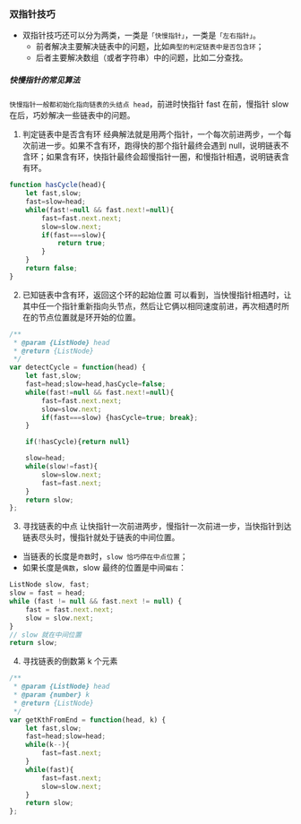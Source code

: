 ### 双指针技巧

* 双指针技巧还可以分为两类，一类是`「快慢指针」`，一类是`「左右指针」`。
    * 前者解决主要解决链表中的问题，比如`典型的判定链表中是否包含环`；
    * 后者主要解决数组（或者字符串）中的问题，比如二分查找。

##### 快慢指针的常见算法

`快慢指针一般都初始化指向链表的头结点 head`，前进时快指针 fast 在前，慢指针 slow 在后，巧妙解决一些链表中的问题。

1. 判定链表中是否含有环
经典解法就是用两个指针，一个每次前进两步，一个每次前进一步。如果不含有环，跑得快的那个指针最终会遇到 null，说明链表不含环；如果含有环，快指针最终会超慢指针一圈，和慢指针相遇，说明链表含有环。

```js
function hasCycle(head){
    let fast,slow;
    fast=slow=head;
    while(fast!=null && fast.next!=null){
        fast=fast.next.next;
        slow=slow.next;
        if(fast===slow){
            return true;
        }
    }
    return false;
}

```

2. 已知链表中含有环，返回这个环的起始位置
可以看到，当快慢指针相遇时，让其中任一个指针重新指向头节点，然后让它俩以相同速度前进，再次相遇时所在的节点位置就是环开始的位置。

```js
/**
 * @param {ListNode} head
 * @return {ListNode}
 */
var detectCycle = function(head) {
    let fast,slow;
    fast=head;slow=head,hasCycle=false;
    while(fast!=null && fast.next!=null){
        fast=fast.next.next;
        slow=slow.next;
        if(fast===slow) {hasCycle=true; break};
    }

    if(!hasCycle){return null}

    slow=head;
    while(slow!=fast){
        slow=slow.next;
        fast=fast.next;
    }
    return slow;
};
```

3. 寻找链表的中点
让快指针一次前进两步，慢指针一次前进一步，当快指针到达链表尽头时，慢指针就处于链表的中间位置。

* 当链表的长度是`奇数`时，`slow 恰巧停在中点位置`；
* 如果长度是`偶数`，slow 最终的位置是中间`偏右`：
```js
ListNode slow, fast;
slow = fast = head;
while (fast != null && fast.next != null) {
    fast = fast.next.next;
    slow = slow.next;
}
// slow 就在中间位置
return slow;
```


4. 寻找链表的倒数第 k 个元素
```js
/**
 * @param {ListNode} head
 * @param {number} k
 * @return {ListNode}
 */
var getKthFromEnd = function(head, k) {
    let fast,slow;
    fast=head;slow=head;
    while(k--){
        fast=fast.next;
    }
    while(fast){
        fast=fast.next;
        slow=slow.next;
    }
    return slow;   
};
```